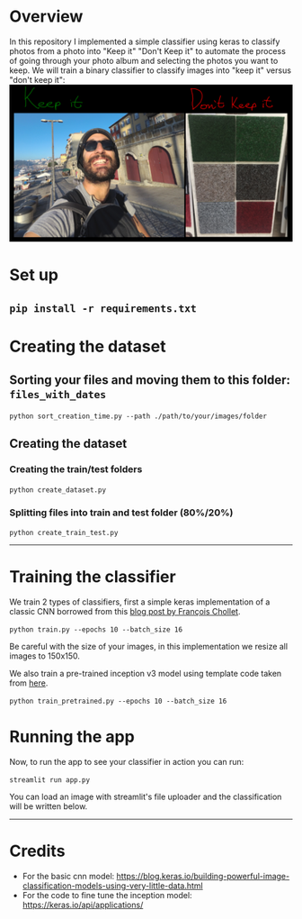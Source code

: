 # Overview
In this repository I implemented a simple classifier using keras to classify
photos from a photo into "Keep it" "Don't Keep it" to automate the process
of going through your photo album and selecting the photos you want to keep.
We will train a binary classifier to classify images into "keep it" versus
"don't keep it":
![](2021-12-26-15-41-31.png)

# Set up
```pip install -r requirements.txt```
---
# Creating the dataset
## Sorting your files and moving them to this folder: `files_with_dates`
```python sort_creation_time.py --path ./path/to/your/images/folder```
## Creating the dataset
### Creating the train/test folders
```python create_dataset.py```
### Splitting files into train and test folder (80%/20%)
```python create_train_test.py```

---
# Training the classifier
We train 2 types of classifiers, first a simple keras implementation of a 
classic CNN borrowed from this [blog post by François Chollet](https://blog.keras.io/building-powerful-image-classification-models-using-very-little-data.html).

```python train.py --epochs 10 --batch_size 16```

Be careful with the size of your images, in this implementation
we resize all images to 150x150.

We also train a pre-trained inception v3 model using template code taken from
[here](https://keras.io/api/applications/). 

```python train_pretrained.py --epochs 10 --batch_size 16```

# Running the app
Now, to run the app to see your classifier in action you can run:

```streamlit run app.py```

You can load an image with streamlit's file uploader and the classification will
be written below.

---

# Credits
- For the basic cnn model: https://blog.keras.io/building-powerful-image-classification-models-using-very-little-data.html
- For the code to fine tune the inception model: https://keras.io/api/applications/





